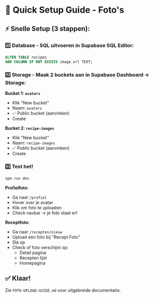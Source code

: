 # 🚀 Quick Setup Guide - Foto's

## ⚡ Snelle Setup (3 stappen):

### 1️⃣ Database - SQL uitvoeren in Supabase SQL Editor:

```sql
ALTER TABLE recipes 
ADD COLUMN IF NOT EXISTS image_url TEXT;
```

### 2️⃣ Storage - Maak 2 buckets aan in Supabase Dashboard → Storage:

**Bucket 1: `avatars`**
- Klik "New bucket"
- Naam: `avatars`
- ✅ Public bucket (aanvinken)
- Create

**Bucket 2: `recipe-images`**
- Klik "New bucket"  
- Naam: `recipe-images`
- ✅ Public bucket (aanvinken)
- Create

### 3️⃣ Test het!

```bash
npm run dev
```

**Profielfoto:**
- Ga naar `/profiel`
- Hover over je avatar
- Klik om foto te uploaden
- Check navbar → je foto staat er!

**Receptfoto:**
- Ga naar `/recepten/nieuw`
- Upload een foto bij "Recept Foto"
- Sla op
- Check of foto verschijnt op:
  - Detail pagina
  - Recepten lijst
  - Homepagina

## ✅ Klaar!

Zie `FOTO-UPLOAD-GUIDE.md` voor uitgebreide documentatie.
